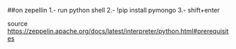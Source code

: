 ##on zepellin
1.- run python shell
2.- !pip install pymongo
3.- shift+enter


source https://zeppelin.apache.org/docs/latest/interpreter/python.html#prerequisites